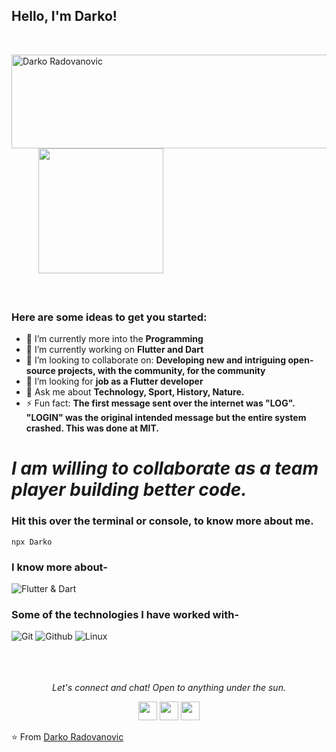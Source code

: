 ### <h2>Hello, I'm Darko!
  </br>

<img align="left"  src="https://media.giphy.com/media/y3cGBk3XsDaXx1h6nu/g" alt="Darko Radovanovic" width="600" height="150"/> &nbsp; &nbsp; &nbsp;&nbsp; &nbsp; &nbsp;
<img align="" src="https://media.giphy.com/media/jRf5fsn8G6YaogAWxn/giphy.gif" width="200" height="200"/>
</br></br></br>
### Here are some ideas to get you started:</br>
- 🔭 I’m currently more into the **Programming**
- 🌱 I’m currently working on **Flutter and Dart**
- 👯 I’m looking to collaborate on: **Developing new and intriguing open-source projects, with the community, for the community**
- 🤔 I’m looking for **job as a Flutter developer**
- 💬 Ask me about **Technology, Sport, History, Nature.**
- ⚡ Fun fact: **The first message sent over the internet was "LOG". "LOGIN" was the original intended message but the entire system crashed. This was done at MIT.**

# *I am willing to collaborate as a team player building better code.*

### Hit this over the terminal or console, to know more about me.
```
npx Darko
```

### I know more about- </br>
![Flutter & Dart](https://venturebeat.com/wp-content/uploads/2019/09/google-dart-flutter.png?fit=300%2C400&strip=all)


### Some of the technologies I have worked with-</br>
![Git](http://img.shields.io/badge/-Git-000000?style=for-the-badge&logo=Git)
![Github](http://img.shields.io/badge/-Github-000000?style=for-the-badge&logo=Github&logoColor=green)
![Linux](http://img.shields.io/badge/-Linux-000000?style=for-the-badge&logo=linux)
</br></br></br></br>


<p align="center">
  <i>Let's connect and chat! Open to anything under the sun.</i>

  <p align="center">
    <a href="https://twitter.com/D_Radovanovic" alt="Twitter"><img src="https://github.com/nitish-awasthi/nitish-awasthi/blob/master/twitter.png" height="30" width="30"></a>   
    <a href="https://www.linkedin.com/in/darko-radovanovi%C4%87-5920ba85/" alt="Linkedin"><img src="https://github.com/nitish-awasthi/nitish-awasthi/blob/master/174857.png" height="30" width="30"></a>
  <a href="https://www.facebook.com/Angel.Boy.La/" alt="Facebook"><img src="https://github.com/nitish-awasthi/nitish-awasthi/blob/master/1024px-Facebook_Logo_(2019).png" height="30" width="30"></a>
  </p>

⭐️ From [Darko Radovanovic](https://github.com/Frenky1988)
